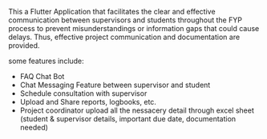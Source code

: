 This a Flutter Application that  facilitates the clear and effective communication between supervisors and students 
throughout the FYP process to prevent misunderstandings or information gaps that could cause delays.
Thus, effective project communication and documentation are provided.

some features include: 
- FAQ Chat Bot
- Chat Messaging Feature between supervisor and student
- Schedule consultation with supervisor
- Upload and Share reports, logbooks, etc.
- Project coordinator upload all the nessacery detail through excel sheet (student & supervisor details, important due date, documentation needed)

